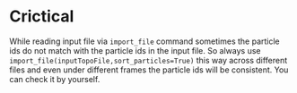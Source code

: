 
# Crictical

While reading input file via `import_file` command sometimes the particle ids do not match with the particle ids in the input file. So always use `import_file(inputTopoFile,sort_particles=True)` this way across different files and even under different frames the particle ids will be consistent. You can check it by yourself.